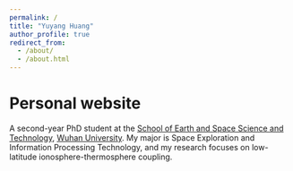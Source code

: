 ```yaml
---
permalink: /
title: "Yuyang Huang"
author_profile: true
redirect_from: 
  - /about/
  - /about.html
---
```



Personal website
======
A second-year PhD student at the [School of Earth and Space Science and Technology](https://esst.whu.edu.cn/), [Wuhan University](https://www.whu.edu.cn/). My major is Space Exploration and Information Processing Technology, and my research focuses on low-latitude ionosphere-thermosphere coupling.
